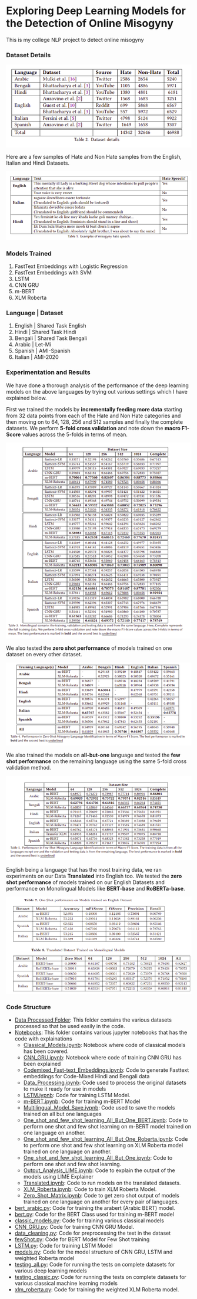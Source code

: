 # Exploring Deep Learning Models for the Detection of Online Misogyny
 
This is my college NLP project to detect online misogyny  

### Dataset Details

![DatasetDetails](./Images/DatasetDetails.png)

Here are a few samples of Hate and Non Hate samples from the English, Italian and Hindi Datasets. 

![Examples](./Images/Examples.png)

### Models Trained
1. FastText Embeddings with Logistic Regression
2. FastText Embeddings with SVM
3. LSTM
4. CNN GRU
5. m-BERT
6. XLM Roberta

### Language | Dataset
1. English | Shared Task English
2. Hindi | Shared Task Hindi
3. Bengali | Shared Task Bengali
4. Arabic | Let-Mi
5. Spanish | AMI-Spanish
6. Italian | AMI-2020

### Experimentation and Results

We have done a thorough analysis of the performance of the deep learning models on the above languages by trying out various settings which I have explained below. 

First we trained the models by **incrementally feeding more data** starting from 32 data points from each of the Hate and Non Hate categories and then moving on to 64, 128, 256 and 512 samples and finally the complete datasets. We perform **5-fold cross validation** and note down the **macro F1-Score** values across the 5-folds in terms of mean. 

![Results](./Images/Different_Dataset_Sizes.png)

We also tested the **zero shot performance** of models trained on one dataset on every other dataset. 

![Zero Shot Matrix](./Images/ZeroShotResults.png)

We also trained the models on **all-but-one** language and tested the **few shot performance** on the remaining language using the same 5-fold cross validation method.

![All But One](./Images/FewShot_n-1.png)

English being a language that has the most training data, we ran experiments on our Data **Translated** into English too. We tested the **zero shot performance** of models trained on our English Datasets and performance on Monolingual Models like **BERT-base** and **RoBERTa-base**.

![Translated](./Images/Translated_Results.png)

### Code Structure

- [Data Processed Folder](./Data_Processed/): This folder contains the various datasets processed so that be used easily in the code.
- [Notebooks](./Notebooks/): This folder contains various jupyter notebooks that has the code with explainations
    - [Classical_Models.ipynb](./Notebooks/Classical_Models.ipynb): Notebook where code of classical models has been covered.
    - [CNN_GRU.ipynb](./Notebooks/CNN_GRU.ipynb): Notebook where code of training CNN GRU has been explained
    - [Codemixed_Fast-text_Embeddings.ipynb](./Notebooks/Codemixed_Fast-text_Embeddings.ipynb): Code to generate Fasttext embeddings for Code-Mixed Hindi and Bengali data
    - [Data_Processing.ipynb](./Notebooks/Data_Processing.ipynb): Code used to process the original datasets to make it ready for use in models
    - [LSTM.iypnb](./Notebooks/LSTM.ipynb): Code for training LSTM Model.
    - [m-BERT.ipynb](./Notebooks/m-BERT.ipynb): Code for training m-BERT Model
    - [Multilingual_Model_Save.iypnb](./Notebooks/Multilingual_Model_Save.iypnb): Code used to save the models trained on all but one languages
    - [One_shot_and_few_shot_learning_All_But_One_BERT.ipynb](./Notebooks/One_shot_and_few_shot_learning_All_But_One_BERT.ipynb): Code to perform one shot and few shot learning on m-BERT model trained on one language on another.  
    - [One_shot_and_few_shot_learning_All_But_One_Roberta.ipynb](./Notebooks/One_shot_and_few_shot_learning_All_But_One_Roberta.ipynb): Code to perform one shot and few shot learning on XLM Roberta model trained on one language on another.
    - [One_shot_and_few_shot_learning_All_But_One.ipynb](./Notebooks/One_shot_and_few_shot_learning_All_But_One.ipynb): Code to perform one shot and few shot learning.
    - [Output_Analysis_LIME.ipynb](./Notebooks/Output_Analysis_LIME.ipynb): Code to explain the output of the models using LIME Explainer
    - [Translated.ipynb](./Notebooks/Translated.ipynb): Code to run models on the translated datasets.
    - [XLM_Roberta.ipynb](./Notebooks/XLM_Roberta.ipynb): Code to train XLM Roberta Model. 
    - [Zero_Shot_Matrix.ipynb](./Notebooks/Zero_Shot_Matrix.ipynb): Code to get zero shot output of models trained on one language on another for every pair of languages. 
- [bert_arabic.py](bert_arabic.py): Code for training the arabert (Arabic BERT) model.
- [bert.py](bert.py): Code for the BERT Class used for training m-BERT model
- [classic_models.py](classic_models.py): Code for training various classical models 
- [CNN_GRU.py](CNN_GRU.py): Code for training CNN GRU Model.
- [data_cleaning.py](data_cleaning.py): Code for preprocessing the text in the dataset
- [fewShot.py](fewShot.py): Code for BERT Model for Few Shot training
- [LSTM.py](LSTM.py): Code for training LSTM Model
- [models.py](models.py): Code for the model structure of CNN GRU, LSTM and weighted Roberta model
- [testing_all.py](testing_all.py): Code for running the tests on complete datasets for various deep learning models
- [testing_classic.py](testing_classic.py): Code for running the tests on complete datasets for various classical machine learning models
- [xlm_roberta.py](xlm_roberta.py): Code for training the weighted XLM Roberta model.
